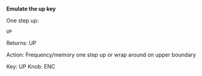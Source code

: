 __Emulate the up key__

One step up:

	UP

Returns: UP

Action: Frequency/memory one step up or wrap around on upper boundary

Key: UP
Knob: ENC
